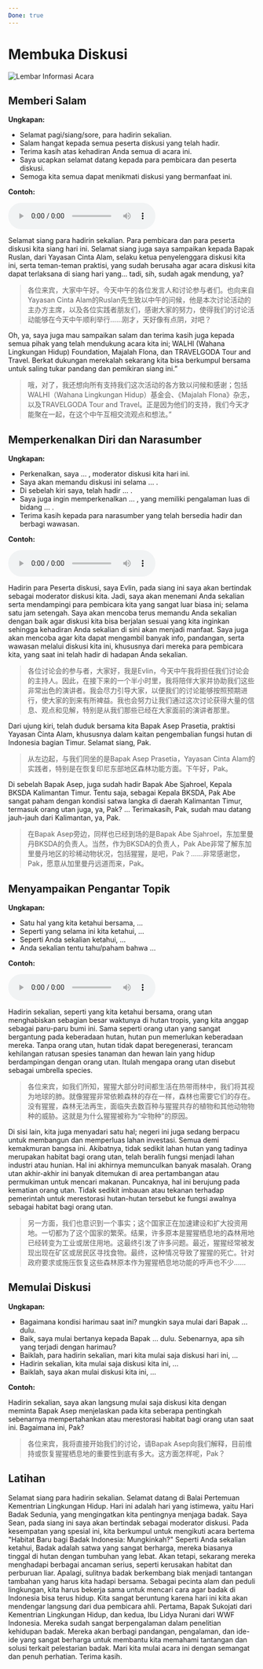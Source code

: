 ```yaml
---
Done: true
---
```


# Membuka Diskusi

![Lembar Informasi Acara](assets/u4img.webp)

## Memberi Salam

**Ungkapan:**

- Selamat pagi/siang/sore, para hadirin sekalian.
- Salam hangat kepada semua peserta diskusi yang telah hadir.
- Terima kasih atas kehadiran Anda semua di acara ini.
- Saya ucapkan selamat datang kepada para pembicara dan peserta diskusi.
- Semoga kita semua dapat menikmati diskusi yang bermanfaat ini.

**Contoh:**

![Memberi Salam](assets/U4%20-%20Memberi%20Salam.m4a)

Selamat siang para hadirin sekalian. Para pembicara dan para peserta diskusi kita siang hari ini. Selamat siang juga saya sampaikan kepada Bapak Ruslan, dari Yayasan Cinta Alam, selaku ketua penyelenggara diskusi kita ini, serta teman-teman praktisi, yang sudah berusaha agar acara diskusi kita dapat terlaksana di siang hari yang… tadi, sih, sudah agak mendung, ya?

> 各位来宾，大家中午好。今天中午的各位发言人和讨论参与者们。也向来自Yayasan Cinta Alam的Ruslan先生致以中午的问候，他是本次讨论活动的主办方主席，以及各位实践者朋友们，感谢大家的努力，使得我们的讨论活动能够在今天中午顺利举行……刚才，天好像有点阴，对吧？

Oh, ya, saya juga mau sampaikan salam dan terima kasih juga kepada semua pihak yang telah mendukung acara kita ini; WALHI (Wahana Lingkungan Hidup) Foundation, Majalah Flona, dan TRAVELGODA Tour and Travel. Berkat dukungan merekalah sekarang kita bisa berkumpul bersama untuk saling tukar pandang dan pemikiran siang ini.”

> 哦，对了，我还想向所有支持我们这次活动的各方致以问候和感谢；包括WALHI（Wahana Lingkungan Hidup）基金会、《Majalah Flona》杂志，以及TRAVELGODA Tour and Travel。正是因为他们的支持，我们今天才能聚在一起，在这个中午互相交流观点和想法。”

## Memperkenalkan Diri dan Narasumber

**Ungkapan:**

- Perkenalkan, saya … , moderator diskusi kita hari ini.
- Saya akan memandu diskusi ini selama … .
- Di sebelah kiri saya, telah hadir … .
- Saya juga ingin memperkenalkan … , yang memiliki pengalaman luas di bidang … .
- Terima kasih kepada para narasumber yang telah bersedia hadir dan berbagi wawasan.

**Contoh:**

![Memperkenalkan Diri dan Narasumber](assets/U4%20-%20Memperkenalkan%20Diri%20dan%20Narasumber.m4a)

Hadirin para Peserta diskusi, saya Evlin, pada siang ini saya akan bertindak sebagai moderator diskusi kita. Jadi, saya akan menemani Anda sekalian serta mendampingi para pembicara kita yang sangat luar biasa ini; selama satu jam setengah. Saya akan mencoba terus memandu Anda sekalian dengan baik agar diskusi kita bisa berjalan sesuai yang kita inginkan sehingga kehadiran Anda sekalian di sini akan menjadi manfaat. Saya juga akan mencoba agar kita dapat mengambil banyak info, pandangan, serta wawasan melalui diskusi kita ini, khususnya dari mereka para pembicara kita, yang saat ini telah hadir di hadapan Anda sekalian.

> 各位讨论会的参与者，大家好，我是Evlin，今天中午我将担任我们讨论会的主持人。因此，在接下来的一个半小时里，我将陪伴大家并协助我们这些非常出色的演讲者。我会尽力引导大家，以便我们的讨论能够按照预期进行，使大家的到来有所裨益。我也会努力让我们通过这次讨论获得大量的信息、观点和见解，特别是从我们那些已经在大家面前的演讲者那里。

Dari ujung kiri, telah duduk bersama kita Bapak Asep Prasetia, praktisi Yayasan Cinta Alam, khususnya dalam kaitan pengembalian fungsi hutan di Indonesia bagian Timur. Selamat siang, Pak.

> 从左边起，与我们同坐的是Bapak Asep Prasetia，Yayasan Cinta Alam的实践者，特别是在恢复印尼东部地区森林功能方面。下午好，Pak。

Di sebelah Bapak Asep, juga sudah hadir Bapak Abe Sjahroel, Kepala BKSDA Kalimantan Timur. Tentu saja, sebagai Kepala BKSDA, Pak Abe sangat paham dengan kondisi satwa langka di daerah Kalimantan Timur, termasuk orang utan juga, ya, Pak? … Terimakasih, Pak, sudah mau datang jauh-jauh dari Kalimantan, ya, Pak.

> 在Bapak Asep旁边，同样也已经到场的是Bapak Abe Sjahroel，东加里曼丹BKSDA的负责人。当然，作为BKSDA的负责人，Pak Abe非常了解东加里曼丹地区的珍稀动物状况，包括猩猩，是吧，Pak？……非常感谢您，Pak，愿意从加里曼丹远道而来，Pak。

## Menyampaikan Pengantar Topik

**Ungkapan:**

- Satu hal yang kita ketahui bersama, …
- Seperti yang selama ini kita ketahui, …
- Seperti Anda sekalian ketahui, …
- Anda sekalian tentu tahu/paham bahwa …

**Contoh:**

![Menyampaikan Pengantar Topik](assets/U4%20-%20Menyampaikan%20Pengantar%20Topik.m4a)

Hadirin sekalian, seperti yang kita ketahui bersama, orang utan menghabiskan sebagian besar waktunya di hutan tropis, yang kita anggap sebagai paru-paru bumi ini. Sama seperti orang utan yang sangat bergantung pada keberadaan hutan, hutan pun memerlukan keberadaan mereka. Tanpa orang utan, hutan tidak dapat beregenerasi, terancam kehilangan ratusan spesies tanaman dan hewan lain yang hidup berdampingan dengan orang utan. Itulah mengapa orang utan disebut sebagai umbrella species.

> 各位来宾，如我们所知，猩猩大部分时间都生活在热带雨林中，我们将其视为地球的肺。就像猩猩非常依赖森林的存在一样，森林也需要它们的存在。没有猩猩，森林无法再生，面临失去数百种与猩猩共存的植物和其他动物物种的威胁。这就是为什么猩猩被称为“伞物种”的原因。

Di sisi lain, kita juga menyadari satu hal; negeri ini juga sedang berpacu untuk membangun dan memperluas lahan investasi. Semua demi kemakmuran bangsa ini. Akibatnya, tidak sedikit lahan hutan yang tadinya merupakan habitat bagi orang utan, telah beralih fungsi menjadi lahan industri atau hunian. Hal ini akhirnya memunculkan banyak masalah. Orang utan akhir-akhir ini banyak ditemukan di area pertambangan atau permukiman untuk mencari makanan. Puncaknya, hal ini berujung pada kematian orang utan. Tidak sedikit imbauan atau tekanan terhadap pemerintah untuk merestorasi hutan-hutan tersebut ke fungsi awalnya sebagai habitat bagi orang utan.

> 另一方面，我们也意识到一个事实；这个国家正在加速建设和扩大投资用地。一切都为了这个国家的繁荣。结果，许多原本是猩猩栖息地的森林用地已经转变为工业或居住用地。这最终引发了许多问题。最近，猩猩经常被发现出现在矿区或居民区寻找食物。最终，这种情况导致了猩猩的死亡。针对政府要求或施压恢复这些森林原本作为猩猩栖息地功能的呼声也不少……

## Memulai Diskusi

**Ungkapan:**

- Bagaimana kondisi harimau saat ini? mungkin saya mulai dari Bapak … dulu.
- Baik, saya mulai bertanya kepada Bapak … dulu. Sebenarnya, apa sih yang terjadi dengan harimau?
- Baiklah, para hadirin sekalian, mari kita mulai saja diskusi hari ini, …
- Hadirin sekalian, kita mulai saja diskusi kita ini, …
- Baiklah, saya akan mulai diskusi kita ini, …

**Contoh:**

Hadirin sekalian, saya akan langsung mulai saja diskusi kita dengan meminta Bapak Asep menjelaskan pada kita seberapa pentingkah sebenarnya mempertahankan atau merestorasi habitat bagi orang utan saat ini. Bagaimana ini, Pak?

> 各位来宾，我将直接开始我们的讨论，请Bapak Asep向我们解释，目前维持或恢复猩猩栖息地的重要性到底有多大。这方面怎样呢，Pak？

## Latihan

Selamat siang para hadirin sekalian. Selamat datang di Balai Pertemuan Kementrian Lingkungan Hidup. Hari ini adalah hari yang istimewa, yaitu Hari Badak Sedunia, yang mengingatkan kita pentingnya menjaga badak. Saya Sean, pada siang ini saya akan bertindak sebagai moderator diskusi. Pada kesempatan yang spesial ini, kita berkumpul untuk mengikuti acara bertema "Habitat Baru bagi Badak Indonesia: Mungkinkah?" Seperti Anda sekalian ketahui, Badak adalah satwa yang sangat berharga, mereka biasanya tinggal di hutan dengan tumbuhan yang lebat. Akan tetapi, sekarang mereka menghadapi berbagai ancaman serius, seperti kerusakan habitat dan perburuan liar. Apalagi, sulitnya badak berkembang biak menjadi tantangan tambahan yang harus kita hadapi bersama. Sebagai pecinta alam dan peduli lingkungan, kita harus bekerja sama untuk mencari cara agar badak di Indonesia bisa terus hidup. Kita sangat beruntung karena hari ini kita akan mendengar langsung dari dua pembicara ahli. Pertama, Bapak Sukojati dari Kementrian Lingkungan Hidup, dan kedua, Ibu Lidya Nurani dari WWF Indonesia. Mereka sudah sangat berpengalaman dalam penelitian kehidupan badak. Mereka akan berbagi pandangan, pengalaman, dan ide-ide yang sangat berharga untuk membantu kita memahami tantangan dan solusi terkait pelestarian badak. Mari kita mulai acara ini dengan semangat dan penuh perhatian. Terima kasih.
